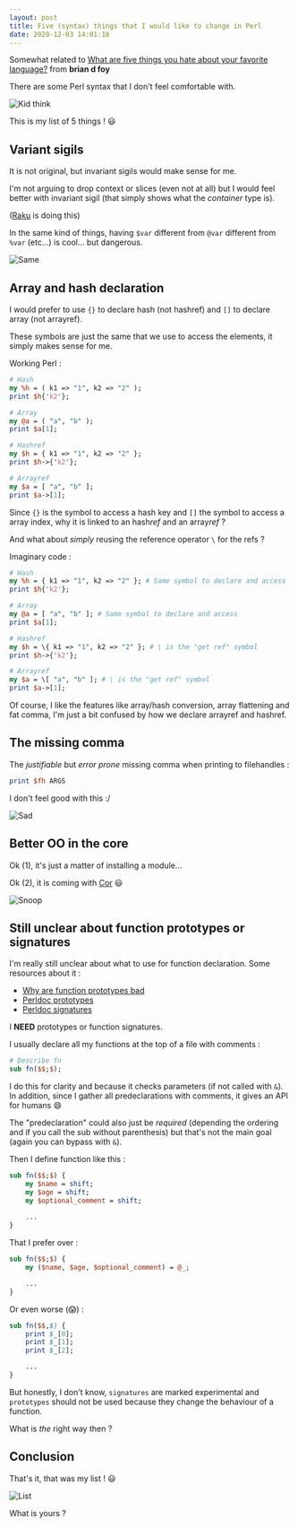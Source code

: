 ```yaml
---
layout: post
title: Five (syntax) things that I would like to change in Perl
date: 2020-12-03 14:01:18
---
```

Somewhat related to [What are five things you hate about your favorite language?](https://stackoverflow.com/q/282329) from **brian d foy**

There are some Perl syntax that I don't feel comfortable with.

![Kid think](/assets/images/1uwoux4pae3r2hbeyuhk.png)

This is my list of 5 things ! :smiley:

## Variant sigils
It is not original, but invariant sigils would make sense for me.

I'm not arguing to drop context or slices (even not at all) but I would feel better with invariant sigil (that simply shows what the *container* type is).

([Raku](https://www.raku.org/) is doing this)

In the same kind of things, having `$var` different from `@var` different from `%var` (etc...) is cool... but dangerous.

![Same](/assets/images/xth48478cr39o5idonv2.jpg)

## Array and hash declaration
I would prefer to use `{}` to declare hash (not hashref) and `[]` to declare array (not arrayref).

These symbols are just the same that we use to access the elements, it simply makes sense for me.

Working Perl :
```perl
# Hash 
my %h = ( k1 => "1", k2 => "2" ); 
print $h{'k2'};

# Array
my @a = ( "a", "b" ); 
print $a[1];

# Hashref
my $h = { k1 => "1", k2 => "2" }; 
print $h->{'k2'};

# Arrayref
my $a = [ "a", "b" ]; 
print $a->[1];
```

Since `{}` is the symbol to access a hash key and `[]` the symbol to access a array index, why it is linked to an hash*ref* and an array*ref* ?

And what about *simply* reusing the reference operator `\` for the refs ?

Imaginary code :
```perl
# Hash 
my %h = { k1 => "1", k2 => "2" }; # Same symbol to declare and access
print $h{'k2'}; 

# Array
my @a = [ "a", "b" ]; # Same symbol to declare and access
print $a[1]; 

# Hashref
my $h = \{ k1 => "1", k2 => "2" }; # \ is the "get ref" symbol
print $h->{'k2'}; 

# Arrayref
my $a = \[ "a", "b" ]; # \ is the "get ref" symbol
print $a->[1]; 
```

Of course, I like the features like array/hash conversion, array flattening and fat comma, I'm just a bit confused by how we declare arrayref and hashref.

## The missing comma
The *justifiable* but *error prone* missing comma when printing to filehandles :

```perl
print $fh ARGS
```

I don't feel good with this :/

![Sad](/assets/images/80el4b7cb8uk4q8fvtiy.jpg)

## Better OO in the core 

Ok (1), it's just a matter of installing a module... 

Ok (2), it is coming with [Cor](https://github.com/Ovid/Cor/wiki) :smiley:

![Snoop](/assets/images/e2mtth7t96mkqld8gd2u.gif)

## Still unclear about function prototypes or signatures
I'm really still unclear about what to use for function declaration. Some resources about it :
- [Why are function prototypes bad](https://stackoverflow.com/questions/297034/why-are-perl-5s-function-prototypes-bad)
- [Perldoc prototypes](https://perldoc.perl.org/perlsub#Prototypes)
- [Perldoc signatures](https://perldoc.perl.org/perlsub#Signatures)

I **NEED** prototypes or function signatures.

I usually declare all my functions at the top of a file with comments :
```perl
# Describe fn
sub fn($$;$);
```

I do this for clarity and because it checks parameters (if not called with `&`).
In addition, since I gather all predeclarations with comments, it gives an API for humans :smile:

The "predeclaration" could also just be *required* (depending the ordering and if you call the sub without parenthesis) but that's not the main goal (again you can bypass with `&`).

Then I define function like this :
```perl 
sub fn($$;$) {
    my $name = shift;
    my $age = shift;
    my $optional_comment = shift;
    
    ...
}
```

That I prefer over :

```perl
sub fn($$;$) {
    my ($name, $age, $optional_comment) = @_;

    ...
}
```

Or even worse (:scream:) :
```perl
sub fn($$,$) {
    print $_[0];
    print $_[1];
    print $_[2];

    ...
}
```

But honestly, I don't know, `signatures` are marked experimental and `prototypes` should not be used because they change the behaviour of a function. 

What is *the* right way then ? 

## Conclusion
That's it, that was my list ! :smiley:

![List](/assets/images/4jzwz3gvcrz0px3igrjk.jpg)

What is yours ?
